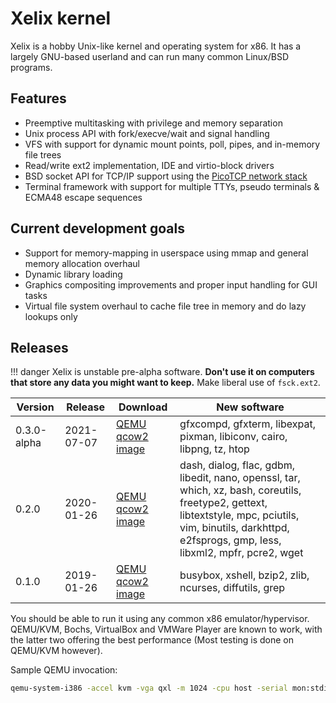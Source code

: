 # Xelix kernel

Xelix is a hobby Unix-like kernel and operating system for x86. It has a largely GNU-based userland and can run many common Linux/BSD programs.

## Features

* Preemptive multitasking with privilege and memory separation
* Unix process API with fork/execve/wait and signal handling
* VFS with support for dynamic mount points, poll, pipes, and in-memory file trees
* Read/write ext2 implementation, IDE and virtio-block drivers
* BSD socket API for TCP/IP support using the [PicoTCP network stack](https://github.com/tass-belgium/picotcp)
* Terminal framework with support for multiple TTYs, pseudo terminals & ECMA48 escape sequences

## Current development goals

* Support for memory-mapping in userspace using mmap and general memory allocation overhaul
* Dynamic library loading
* Graphics compositing improvements and proper input handling for GUI tasks
* Virtual file system overhaul to cache file tree in memory and do lazy lookups only

## Releases


!!! danger
	Xelix is unstable pre-alpha software. **Don't use it on computers that store any data you might want to keep.** Make liberal use of `fsck.ext2`.

 Version       | Release           | Download                                   | New software
---------------|-------------------|--------------------------------------------|--------------
 0.3.0-alpha   | 2021-07-07        | [QEMU qcow2 image](https://github.com/lutoma/xelix/releases/download/0.3.0-alpha/xelix-0.3.0-alpha.qcow2)                | gfxcompd, gfxterm, libexpat, pixman, libiconv, cairo, libpng, tz, htop
 0.2.0         | 2020-01-26        | [QEMU qcow2 image](https://github.com/lutoma/xelix/releases/download/v0.2.0/xelix-0.2.0.qcow2)                           | dash, dialog, flac, gdbm, libedit, nano, openssl, tar, which, xz, bash, coreutils, freetype2, gettext, libtextstyle, mpc, pciutils, vim, binutils, darkhttpd, e2fsprogs, gmp, less, libxml2, mpfr, pcre2, wget
 0.1.0         | 2019-01-26        | [QEMU qcow2 image](https://github.com/lutoma/xelix/releases/download/v0.1.0/xelix-0.1.0.qcow2)                           | busybox, xshell, bzip2, zlib, ncurses, diffutils, grep

You should be able to run it using any common x86 emulator/hypervisor.
QEMU/KVM, Bochs, VirtualBox and VMWare Player are known to work, with the
latter two offering the best performance (Most testing is done on QEMU/KVM however).

Sample QEMU invocation:

```bash
qemu-system-i386 -accel kvm -vga qxl -m 1024 -cpu host -serial mon:stdio -device ac97 -drive file=xelix.qcow2,if=ide -netdev user,id=mnet0 -device virtio-net,netdev=mnet0
```
